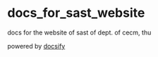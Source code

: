 # docs_for_sast_website
docs for the website of sast of dept. of cecm, thu

powered by [docsify](https://docsify.js.org/#)

